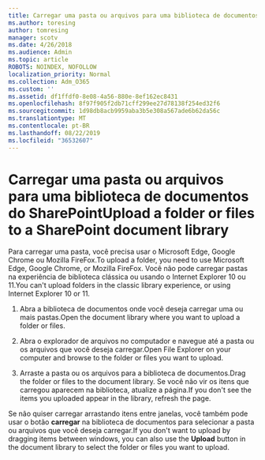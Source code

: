 ```yaml
---
title: Carregar uma pasta ou arquivos para uma biblioteca de documentos
ms.author: toresing
author: tomresing
manager: scotv
ms.date: 4/26/2018
ms.audience: Admin
ms.topic: article
ROBOTS: NOINDEX, NOFOLLOW
localization_priority: Normal
ms.collection: Adm_O365
ms.custom: ''
ms.assetid: df1ffdf0-8e08-4a56-880e-8ef162ec8431
ms.openlocfilehash: 8f97f905f2db71cff299ee27d78138f254ed32f6
ms.sourcegitcommit: 1d98db8acb9959aba3b5e308a567ade6b62da56c
ms.translationtype: MT
ms.contentlocale: pt-BR
ms.lasthandoff: 08/22/2019
ms.locfileid: "36532607"
---
```

# <a name="upload-a-folder-or-files-to-a-sharepoint-document-library"></a><span data-ttu-id="453be-102">Carregar uma pasta ou arquivos para uma biblioteca de documentos do SharePoint</span><span class="sxs-lookup"><span data-stu-id="453be-102">Upload a folder or files to a SharePoint document library</span></span>

<span data-ttu-id="453be-103">Para carregar uma pasta, você precisa usar o Microsoft Edge, Google Chrome ou Mozilla FireFox.</span><span class="sxs-lookup"><span data-stu-id="453be-103">To upload a folder, you need to use Microsoft Edge, Google Chrome, or Mozilla FireFox.</span></span> <span data-ttu-id="453be-104">Você não pode carregar pastas na experiência de biblioteca clássica ou usando o Internet Explorer 10 ou 11.</span><span class="sxs-lookup"><span data-stu-id="453be-104">You can't upload folders in the classic library experience, or using Internet Explorer 10 or 11.</span></span>
  
1. <span data-ttu-id="453be-105">Abra a biblioteca de documentos onde você deseja carregar uma ou mais pastas.</span><span class="sxs-lookup"><span data-stu-id="453be-105">Open the document library where you want to upload a folder or files.</span></span>
    
2. <span data-ttu-id="453be-106">Abra o explorador de arquivos no computador e navegue até a pasta ou os arquivos que você deseja carregar.</span><span class="sxs-lookup"><span data-stu-id="453be-106">Open File Explorer on your computer and browse to the folder or files you want to upload.</span></span>
    
3. <span data-ttu-id="453be-107">Arraste a pasta ou os arquivos para a biblioteca de documentos.</span><span class="sxs-lookup"><span data-stu-id="453be-107">Drag the folder or files to the document library.</span></span> <span data-ttu-id="453be-108">Se você não vir os itens que carregou aparecem na biblioteca, atualize a página.</span><span class="sxs-lookup"><span data-stu-id="453be-108">If you don't see the items you uploaded appear in the library, refresh the page.</span></span> 
    
<span data-ttu-id="453be-109">Se não quiser carregar arrastando itens entre janelas, você também pode usar o botão **carregar** na biblioteca de documentos para selecionar a pasta ou arquivos que você deseja carregar.</span><span class="sxs-lookup"><span data-stu-id="453be-109">If you don't want to upload by dragging items between windows, you can also use the **Upload** button in the document library to select the folder or files you want to upload.</span></span> 
  

